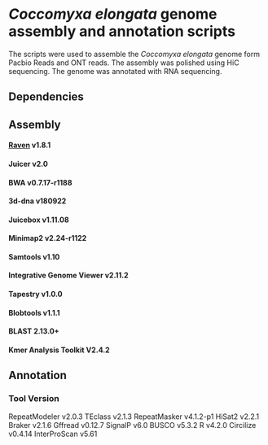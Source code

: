 # *Coccomyxa elongata* genome assembly and annotation scripts 

The scripts were used to assemble the *Coccomyxa elongata* genome form Pacbio Reads and ONT reads. The assembly was polished using HiC sequencing. The genome was annotated with RNA sequencing. 

## Dependencies
## Assembly
#### [Raven](https://github.com/lbcb-sci/raven)  v1.8.1
#### Juicer  v2.0
#### BWA  v0.7.17-r1188
#### 3d-dna v180922
#### Juicebox v1.11.08
#### Minimap2 v2.24-r1122
#### Samtools v1.10
#### Integrative Genome Viewer v2.11.2 
#### Tapestry v1.0.0
#### Blobtools v1.1.1
#### BLAST 2.13.0+
#### Kmer Analysis Toolkit V2.4.2

## Annotation
### Tool Version
RepeatModeler v2.0.3
TEclass v2.1.3
RepeatMasker v4.1.2-p1
HiSat2 v2.2.1
Braker v2.1.6
Gffread v0.12.7
SignalP v6.0
BUSCO v5.3.2
R v4.2.0
Circilize v0.4.14
InterProScan v5.61
